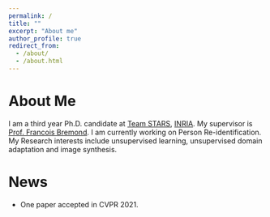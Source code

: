 ```yaml
---
permalink: /
title: ""
excerpt: "About me"
author_profile: true
redirect_from: 
  - /about/
  - /about.html
---
```


About Me
======
I am a third year Ph.D. candidate at [Team STARS](https://team.inria.fr/stars/en/), [INRIA](https://inria.fr/en). My supervisor is [Prof. Francois Bremond](http://www-sop.inria.fr/members/Francois.Bremond/). I am currently working on Person Re-identification. My Research interests include unsupervised learning, unsupervised domain adaptation and image synthesis.

News
======
- One paper accepted in CVPR 2021.
